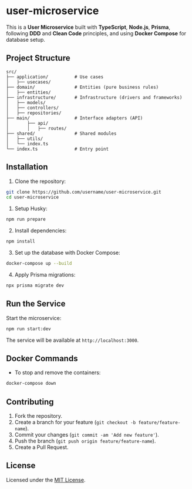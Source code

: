 # user-microservice

This is a **User Microservice** built with **TypeScript**, **Node.js**, **Prisma**, following **DDD** and **Clean Code** principles, and using **Docker Compose** for database setup.

## Project Structure

```
src/
├── application/          # Use cases
│   ├── usecases/
├── domain/               # Entities (pure business rules)
│   ├── entities/
├── infrastructure/       # Infrastructure (drivers and frameworks)
│   ├── models/
│   ├── controllers/
│   ├── repositories/
├── main/                 # Interface adapters (API)
│       ├── api/
│       │   ├── routes/
├── shared/               # Shared modules
│   ├── utils/
│   └── index.ts
└── index.ts              # Entry point
```

## Installation

1. Clone the repository:

```bash
git clone https://github.com/username/user-microservice.git
cd user-microservice
```

1. Setup Husky:

```bash
npm run prepare
```

2. Install dependencies:

```bash
npm install
```

3. Set up the database with Docker Compose:

```bash
docker-compose up --build
```

4. Apply Prisma migrations:

```bash
npx prisma migrate dev
```

## Run the Service

Start the microservice:

```bash
npm run start:dev
```

The service will be available at `http://localhost:3000`.

## Docker Commands

- To stop and remove the containers:

```bash
docker-compose down
```

## Contributing

1. Fork the repository.
2. Create a branch for your feature (`git checkout -b feature/feature-name`).
3. Commit your changes (`git commit -am 'Add new feature'`).
4. Push the branch (`git push origin feature/feature-name`).
5. Create a Pull Request.

## License

Licensed under the [MIT License](LICENSE).